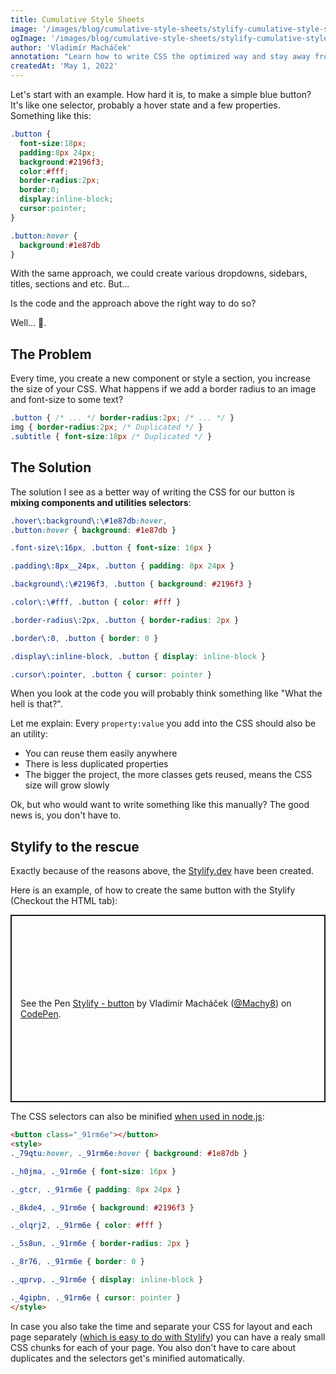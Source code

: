 ```yaml
---
title: Cumulative Style Sheets
image: '/images/blog/cumulative-style-sheets/stylify-cumulative-style-sheets.jpg'
ogImage: '/images/blog/cumulative-style-sheets/stylify-cumulative-style-sheets-og-image.jpg'
author: 'Vladimír Macháček'
annotation: "Learn how to write CSS the optimized way and stay away from expensive refactoring."
createdAt: 'May 1, 2022'
---
```


Let's start with an example. How hard it is, to make a simple blue button? It's like one selector, probably a hover state and a few properties. Something like this:

```css
.button {
  font-size:18px;
  padding:8px 24px;
  background:#2196f3;
  color:#fff;
  border-radius:2px;
  border:0;
  display:inline-block;
  cursor:pointer;
}

.button:hover {
  background:#1e87db
}
```
With the same approach, we could create various dropdowns, sidebars, titles, sections and etc. But...

Is the code and the approach above the right way to do so?

Well... 🤷.

## The Problem
Every time, you create a new component or style a section, you increase the size of your CSS. What happens if we add a border radius to an image and font-size to some text?

```css
.button { /* ... */ border-radius:2px; /* ... */ }
img { border-radius:2px; /* Duplicated */ }
.subtitle { font-size:18px /* Duplicated */ }
```

## The Solution
The solution I see as a better way of writing the CSS for our button is **mixing components and utilities selectors**:

```css
.hover\:background\:\#1e87db:hover,
.button:hover { background: #1e87db }

.font-size\:16px, .button { font-size: 16px }

.padding\:8px__24px, .button { padding: 8px 24px }

.background\:\#2196f3, .button { background: #2196f3 }

.color\:\#fff, .button { color: #fff }

.border-radius\:2px, .button { border-radius: 2px }

.border\:0, .button { border: 0 }

.display\:inline-block, .button { display: inline-block }

.cursor\:pointer, .button { cursor: pointer }
```

When you look at the code you will probably think something like "What the hell is that?".

Let me explain: Every `property:value` you add into the CSS should also be an utility:
- You can reuse them easily anywhere
- There is less duplicated properties
- The bigger the project, the more classes gets reused, means the CSS size will grow slowly

Ok, but who would want to write something like this manually? The good news is, you don't have to.

## Stylify to the rescue
Exactly because of the reasons above, the [Stylify.dev](https://stylify.dev) have been created.

Here is an example, of how to create the same button with the Stylify (Checkout the HTML tab):

<p class="codepen" data-height="300" data-default-tab="html,result" data-slug-hash="KKQKReX" data-user="Machy8" style="height: 300px; box-sizing: border-box; display: flex; align-items: center; justify-content: center; border: 2px solid; margin: 1em 0; padding: 1em;">
  <span>See the Pen <a href="https://codepen.io/Machy8/pen/KKQKReX">
  Stylify - button</a> by Vladimír Macháček (<a href="https://codepen.io/Machy8">@Machy8</a>)
  on <a href="https://codepen.io">CodePen</a>.</span>
</p>
<script async defer src="https://cpwebassets.codepen.io/assets/embed/ei.js"></script>


The CSS selectors can also be minified [when used in node.js](https://stylify.dev/docs/stylify/compiler#usage):

```html
<button class="_91rm6e"></button>
<style>
._79qtu:hover, ._91rm6e:hover { background: #1e87db }

._h0jma, ._91rm6e { font-size: 16px }

._gtcr, ._91rm6e { padding: 8px 24px }

._8kde4, ._91rm6e { background: #2196f3 }

._olqrj2, ._91rm6e { color: #fff }

._5s8un, ._91rm6e { border-radius: 2px }

._8r76, ._91rm6e { border: 0 }

._qprvp, ._91rm6e { display: inline-block }

._4gipbn, ._91rm6e { cursor: pointer }
</style>
```

In case you also take the time and separate your CSS for layout and each page separately ([which is easy to do with Stylify](https://stylify.dev/docs/bundler/installation-and-usage#installation)) you can have a realy small CSS chunks for each of your page.
You also don't have to care about duplicates and the selectors get's minified automatically.
